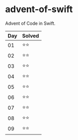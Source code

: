 # advent-of-swift
Advent of Code in Swift.

|Day|Solved|
|---|------|
|01 |⭐️⭐️|
|02 |⭐️⭐️|
|03 |⭐️⭐️|
|04 |⭐️⭐️|
|05 |⭐️⭐️|
|06 |⭐️⭐️|
|07 |⭐️⭐️|
|08 |⭐️⭐️|
|09 |⭐️⭐️|
